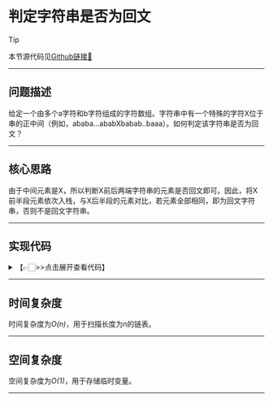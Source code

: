 # 判定字符串是否为回文

> [!Tip]
> 
> 本节源代码见[Github链接🔗](https://github.com/MaxSolider/leetcode-algorithm/blob/main/structure/src/main/java/org/example/linkedlist/exercises/NthNodeFromEnd.java)

---

## 问题描述
给定一个由多个a字符和b字符组成的字符数组。字符串中有一个特殊的字符X位于串的正中间（例如，ababa...ababXbabab..baaa）。如何判定该字符串是否为回文？

---

## 核心思路
由于中间元素是X，所以判断X前后两端字符串的元素是否回文即可。因此，将X前半段元素依次入栈，与X后半段的元素对比，若元素全部相同，即为回文字符串，否则不是回文字符串。

---

## 实现代码
<details> 
	<summary>【👉🏻>>点击展开查看代码】</summary> 
	<pre>
		<code>
		</code>
	</pre>
</details>

---

## 时间复杂度
时间复杂度为*O(n)*，用于扫描长度为n的链表。

---

## 空间复杂度
空间复杂度为*O(1)*，用于存储临时变量。

---